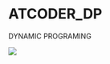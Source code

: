 # ATCODER_DP
DYNAMIC PROGRAMING



![](https://user-images.githubusercontent.com/62868878/108868671-74763d80-761c-11eb-917d-fd1e4f6e4b86.gif)

